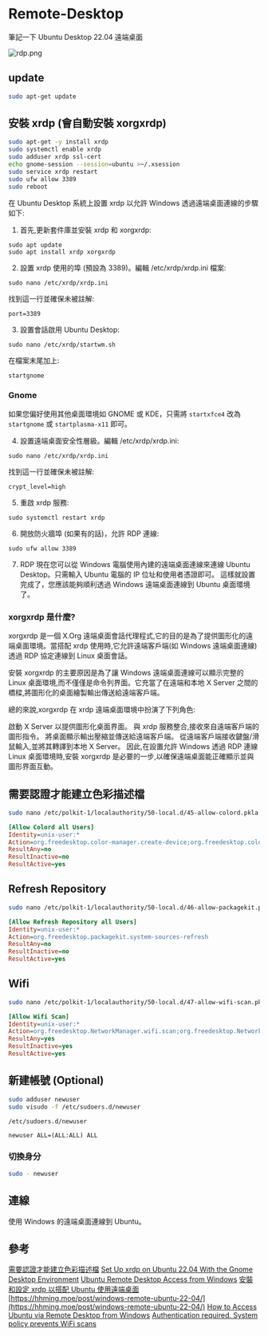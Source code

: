 # Remote-Desktop

筆記一下 Ubuntu Desktop 22.04 遠端桌面

![rdp.png](rdp.png)

## update

```Bash
sudo apt-get update
```

## 安裝 xrdp (會自動安裝 xorgxrdp)

```Bash
sudo apt-get -y install xrdp
sudo systemctl enable xrdp
sudo adduser xrdp ssl-cert
echo gnome-session --session=ubuntu >~/.xsession
sudo service xrdp restart
sudo ufw allow 3389
sudo reboot
```

在 Ubuntu Desktop 系統上設置 xrdp 以允許 Windows 透過遠端桌面連線的步驟如下:

1. 首先,更新套件庫並安裝 xrdp 和 xorgxrdp:

```
sudo apt update
sudo apt install xrdp xorgxrdp
```

2. 設置 xrdp 使用的埠 (預設為 3389)。編輯 /etc/xrdp/xrdp.ini 檔案:

```
sudo nano /etc/xrdp/xrdp.ini
```

找到這一行並確保未被註解:

```
port=3389
```

3. 設置會話啟用 Ubuntu Desktop:

```
sudo nano /etc/xrdp/startwm.sh
```

在檔案末尾加上:

```
startgnome
```

### Gnome

如果您偏好使用其他桌面環境如 GNOME 或 KDE，只需將 `startxfce4` 改為 `startgnome` 或 `startplasma-x11` 即可。

4. 設置遠端桌面安全性層級。編輯 /etc/xrdp/xrdp.ini:

```
sudo nano /etc/xrdp/xrdp.ini
```

找到這一行並確保未被註解:

```
crypt_level=high
```

5. 重啟 xrdp 服務:

```
sudo systemctl restart xrdp
```

6. 開放防火牆埠 (如果有的話)，允許 RDP 連線:

```
sudo ufw allow 3389
```

7. RDP
現在您可以從 Windows 電腦使用內建的遠端桌面連線來連線 Ubuntu Desktop。只需輸入 Ubuntu 電腦的 IP 位址和使用者憑證即可。
這樣就設置完成了，您應該能夠順利透過 Windows 遠端桌面連線到 Ubuntu 桌面環境了。

### xorgxrdp 是什麼?

xorgxrdp 是一個 X.Org 遠端桌面會話代理程式,它的目的是為了提供圖形化的遠端桌面環境。當搭配 xrdp 使用時,它允許遠端客戶端(如 Windows 遠端桌面連線)透過 RDP 協定連線到 Linux 桌面會話。

安裝 xorgxrdp 的主要原因是為了讓 Windows 遠端桌面連線可以顯示完整的 Linux 桌面環境,而不僅僅是命令列界面。它充當了在遠端和本地 X Server 之間的橋樑,將圖形化的桌面繪製輸出傳送給遠端客戶端。

總的來說,xorgxrdp 在 xrdp 遠端桌面環境中扮演了下列角色:

啟動 X Server 以提供圖形化桌面界面。
與 xrdp 服務整合,接收來自遠端客戶端的圖形指令。
將桌面顯示輸出壓縮並傳送給遠端客戶端。
從遠端客戶端接收鍵盤/滑鼠輸入,並將其轉譯到本地 X Server。
因此,在設置允許 Windows 透過 RDP 連線 Linux 桌面環境時,安裝 xorgxrdp 是必要的一步,以確保遠端桌面能正確顯示並與圖形界面互動。

## 需要認證才能建立色彩描述檔

```Bash
sudo nano /etc/polkit-1/localauthority/50-local.d/45-allow-colord.pkla
```

```Ini
[Allow Colord all Users]
Identity=unix-user:*
Action=org.freedesktop.color-manager.create-device;org.freedesktop.color-manager.create-profile;org.freedesktop.color-manager.delete-device;org.freedesktop.color-manager.delete-profile;org.freedesktop.color-manager.modify-device;org.freedesktop.color-manager.modify-profile
ResultAny=no
ResultInactive=no
ResultActive=yes
```

## Refresh Repository

```Bash
sudo nano /etc/polkit-1/localauthority/50-local.d/46-allow-packagekit.pkla
```

```Ini
[Allow Refresh Repository all Users]
Identity=unix-user:*
Action=org.freedesktop.packagekit.system-sources-refresh
ResultAny=no
ResultInactive=no
ResultActive=yes
```

## Wifi

```Bash
sudo nano /etc/polkit-1/localauthority/50-local.d/47-allow-wifi-scan.pkla
```

```Ini
[Allow Wifi Scan]
Identity=unix-user:*
Action=org.freedesktop.NetworkManager.wifi.scan;org.freedesktop.NetworkManager.enable-disable-wifi;org.freedesktop.NetworkManager.settings.modify.own;org.freedesktop.NetworkManager.settings.modify.system;org.freedesktop.NetworkManager.network-control
ResultAny=yes
ResultInactive=yes
ResultActive=yes
```


## 新建帳號 (Optional)

```Bash
sudo adduser newuser
sudo visudo -f /etc/sudoers.d/newuser
```

`/etc/sudoers.d/newuser`

```
newuser ALL=(ALL:ALL) ALL
```

### 切換身分

```Bash
sudo - newuser
```

## 連線

使用 Windows 的遠端桌面連線到 Ubuntu。

## 參考
[需要認證才能建立色彩描述檔](https://zhuanlan.zhihu.com/p/515649815)
[Set Up xrdp on Ubuntu 22.04 With the Gnome Desktop Environment](https://luppeng.wordpress.com/2024/03/12/set-up-xrdp-on-ubuntu-22-04-with-the-gnome-desktop-environment/)
[Ubuntu Remote Desktop Access from Windows](https://linuxconfig.org/ubuntu-20-04-remote-desktop-access-from-windows-10)
[安裝和設定 xrdp 以搭配 Ubuntu 使用遠端桌面](https://learn.microsoft.com/zh-tw/azure/virtual-machines/linux/use-remote-desktop?tabs=azure-cli)
[https://hhming.moe/post/windows-remote-ubuntu-22-04/](https://hhming.moe/post/windows-remote-ubuntu-22-04/)
[How to Access Ubuntu via Remote Desktop from Windows](https://phoenixnap.com/kb/ubuntu-remote-desktop-from-windows)
[Authentication required. System policy prevents WiFi scans](https://blog.yanjingang.com/?p=6258)